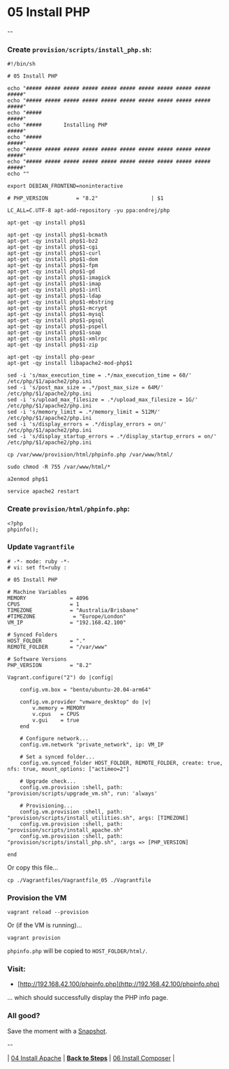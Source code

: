 # 05 Install PHP

--

### Create `provision/scripts/install_php.sh`:

```
#!/bin/sh

# 05 Install PHP

echo "##### ##### ##### ##### ##### ##### ##### ##### ##### ##### #####"
echo "##### ##### ##### ##### ##### ##### ##### ##### ##### ##### #####"
echo "#####                                                       #####"
echo "#####       Installing PHP                                  #####"
echo "#####                                                       #####"
echo "##### ##### ##### ##### ##### ##### ##### ##### ##### ##### #####"
echo "##### ##### ##### ##### ##### ##### ##### ##### ##### ##### #####"
echo ""

export DEBIAN_FRONTEND=noninteractive

# PHP_VERSION         = "8.2"                 | $1

LC_ALL=C.UTF-8 apt-add-repository -yu ppa:ondrej/php

apt-get -qy install php$1

apt-get -qy install php$1-bcmath
apt-get -qy install php$1-bz2
apt-get -qy install php$1-cgi
apt-get -qy install php$1-curl
apt-get -qy install php$1-dom
apt-get -qy install php$1-fpm
apt-get -qy install php$1-gd
apt-get -qy install php$1-imagick
apt-get -qy install php$1-imap
apt-get -qy install php$1-intl
apt-get -qy install php$1-ldap
apt-get -qy install php$1-mbstring
apt-get -qy install php$1-mcrypt
apt-get -qy install php$1-mysql
apt-get -qy install php$1-pgsql
apt-get -qy install php$1-pspell
apt-get -qy install php$1-soap
apt-get -qy install php$1-xmlrpc
apt-get -qy install php$1-zip

apt-get -qy install php-pear
apt-get -qy install libapache2-mod-php$1

sed -i 's/max_execution_time = .*/max_execution_time = 60/' /etc/php/$1/apache2/php.ini
sed -i 's/post_max_size = .*/post_max_size = 64M/' /etc/php/$1/apache2/php.ini
sed -i 's/upload_max_filesize = .*/upload_max_filesize = 1G/' /etc/php/$1/apache2/php.ini
sed -i 's/memory_limit = .*/memory_limit = 512M/' /etc/php/$1/apache2/php.ini
sed -i 's/display_errors = .*/display_errors = on/' /etc/php/$1/apache2/php.ini
sed -i 's/display_startup_errors = .*/display_startup_errors = on/' /etc/php/$1/apache2/php.ini

cp /var/www/provision/html/phpinfo.php /var/www/html/

sudo chmod -R 755 /var/www/html/*

a2enmod php$1

service apache2 restart
```

### Create `provision/html/phpinfo.php`:

```
<?php
phpinfo();
```

### Update `Vagrantfile`

```
# -*- mode: ruby -*-
# vi: set ft=ruby :

# 05 Install PHP

# Machine Variables
MEMORY              = 4096
CPUS                = 1
TIMEZONE            = "Australia/Brisbane"
#TIMEZONE            = "Europe/London"
VM_IP               = "192.168.42.100"

# Synced Folders
HOST_FOLDER         = "."
REMOTE_FOLDER       = "/var/www"

# Software Versions
PHP_VERSION         = "8.2"

Vagrant.configure("2") do |config|

	config.vm.box = "bento/ubuntu-20.04-arm64"

	config.vm.provider "vmware_desktop" do |v|
		v.memory = MEMORY
		v.cpus   = CPUS
		v.gui    = true
	end

	# Configure network...
	config.vm.network "private_network", ip: VM_IP

	# Set a synced folder...
	config.vm.synced_folder HOST_FOLDER, REMOTE_FOLDER, create: true, nfs: true, mount_options: ["actimeo=2"]

	# Upgrade check...
	config.vm.provision :shell, path: "provision/scripts/upgrade_vm.sh", run: 'always'

	# Provisioning...
	config.vm.provision :shell, path: "provision/scripts/install_utilities.sh", args: [TIMEZONE]
	config.vm.provision :shell, path: "provision/scripts/install_apache.sh"
	config.vm.provision :shell, path: "provision/scripts/install_php.sh", :args => [PHP_VERSION]

end
```

Or copy this file...

```
cp ./Vagrantfiles/Vagrantfile_05 ./Vagrantfile
```

### Provision the VM

```
vagrant reload --provision
```

Or (if the VM is running)...

```
vagrant provision
```

`phpinfo.php` will be copied to `HOST_FOLDER/html/`.

### Visit:

* [http://192.168.42.100/phpinfo.php](http://192.168.42.100/phpinfo.php)

... which should successfully display the PHP info page.

### All good?

Save the moment with a [Snapshot](./Snapshots.md).

--

| [04 Install Apache](./04_Install_Apache.md)
| [**Back to Steps**](../README.md)
| [06 Install Composer](./06_Install_Composer.md)
|
